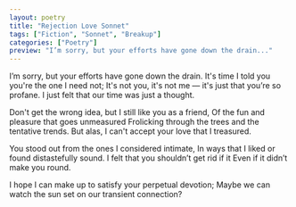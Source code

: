 ```yaml
---
layout: poetry
title: "Rejection Love Sonnet"
tags: ["Fiction", "Sonnet", "Breakup"]
categories: ["Poetry"]
preview: "I’m sorry, but your efforts have gone down the drain..."
---
```

I’m sorry, but your efforts have gone down the drain.
It's time I told you you're the one I need not;
It's not you, it's not me — it's just that you’re so profane.
I just felt that our time was just a thought.

Don't get the wrong idea, but I still like you as a friend,
Of the fun and pleasure that goes unmeasured
Frolicking through the trees and the tentative trends.
But alas, I can't accept your love that I treasured.

You stood out from the ones I considered intimate,
In ways that I liked or found distastefully sound.
I felt that you shouldn’t get rid if it
Even if it didn’t make you round.

I hope I can make up to satisfy your perpetual devotion;
Maybe we can watch the sun set on our transient
connection?
